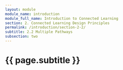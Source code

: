 ```yaml
---
layout: module
module_name: introduction
module_full_name: Introduction to Connected Learning
section: 2. Connected Learning Design Principles
permalink: /introduction/section-2-2/
subtitle: 2.2 Multiple Pathways
subsection: two
---
```


# {{ page.subtitle }}
